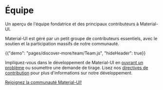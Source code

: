 # Équipe

<p class="description">Un aperçu de l'équipe fondatrice et des principaux contributeurs à Material-UI.</p>

Material-UI est géré par un petit groupe de contributeurs essentiels, avec le soutien et la participation massifs de notre communauté.

{{"demo": "pages/discover-more/team/Team.js", "hideHeader": true}}

Impliquez-vous dans le développement de Material-UI en [ouvrant un problème](https://github.com/mui-org/material-ui/issues/new) ou soumettre une demande de tirage. Lisez nos [directives de contribution](https://github.com/mui-org/material-ui/blob/master/CONTRIBUTING.md) pour plus d'informations sur notre développement.

[Rejoignez la communauté Material-UI!](/discover-more/community/)